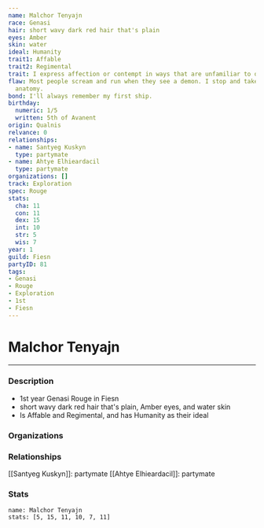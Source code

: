 ```yaml
---
name: Malchor Tenyajn
race: Genasi
hair: short wavy dark red hair that's plain
eyes: Amber
skin: water
ideal: Humanity
trait1: Affable
trait2: Regimental
trait: I express affection or contempt in ways that are unfamiliar to others.
flaw: Most people scream and run when they see a demon. I stop and take notes on its
  anatomy.
bond: I'll always remember my first ship.
birthday:
  numeric: 1/5
  written: 5th of Avanent
origin: Qualnis
relvance: 0
relationships:
- name: Santyeg Kuskyn
  type: partymate
- name: Ahtye Elhieardacil
  type: partymate
organizations: []
track: Exploration
spec: Rouge
stats:
  cha: 11
  con: 11
  dex: 15
  int: 10
  str: 5
  wis: 7
year: 1
guild: Fiesn
partyID: 81
tags:
- Genasi
- Rouge
- Exploration
- 1st
- Fiesn
---
```

# Malchor Tenyajn
---
### Description
- 1st year Genasi Rouge in Fiesn
- short wavy dark red hair that's plain, Amber eyes, and water skin
- Is Affable and Regimental, and has Humanity as their ideal

### Organizations
### Relationships
[[Santyeg Kuskyn]]: partymate
[[Ahtye Elhieardacil]]: partymate
### Stats
```statblock
name: Malchor Tenyajn
stats: [5, 15, 11, 10, 7, 11]
```